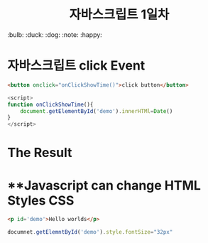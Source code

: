 <h1 align="center">자바스크립트 1일차</h1>
:bulb: :duck: :dog: :note: :happy:

# **자바스크립트 click Event**
```html
<button onclick="onClickShowTime()">click button</button>
```


```javascript
<script>
function onClickShowTime(){
    document.getElementById('demo').innerHTMl=Date()
}
</script>
```
# The Result

# **Javascript can change HTML Styles CSS
```html
<p id='demo'>Hello worlds</p>
```
```javascript
documnet.getElemntById('demo').style.fontSize="32px"
```